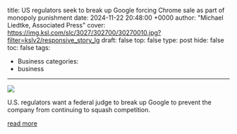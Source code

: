 title: US regulators seek to break up Google forcing Chrome sale as part of monopoly punishment
date: 2024-11-22 20:48:00 +0000
author: "Michael Liedtke, Associated Press"
cover: https://img.ksl.com/slc/3027/302700/30270010.jpg?filter=kslv2/responsive_story_lg
draft: false
top: false
type: post
hide: false
toc: false
tags:
  - Business
categories:
  - business
---

![](https://img.ksl.com/slc/3027/302700/30270010.jpg?filter=kslv2/responsive_story_lg)

U.S. regulators want a federal judge to break up Google to prevent the company from continuing to squash competition.

[read more](https://www.ksl.com/article/51194808/us-regulators-seek-to-break-up-google-forcing-chrome-sale-as-part-of-monopoly-punishment)
